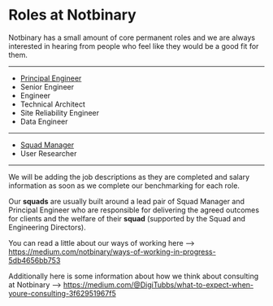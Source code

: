 # Roles at Notbinary


Notbinary has a small amount of core permanent roles and we are always interested in hearing from people who feel like they would be a good fit for them.

---

- [Principal Engineer](https://github.com/notbinary/job-roles/blob/master/principal-engineer.md) 
- Senior Engineer
- Engineer
- Technical Architect
- Site Reliability Engineer
- Data Engineer
---
- [Squad Manager](https://github.com/notbinary/job-roles/blob/master/squad-manager.md) 
- User Researcher 

---

We will be adding the job descriptions as they are completed and salary information as soon as we complete our benchmarking for each role.

Our **squads** are usually built around a lead pair of Squad Manager and Principal Engineer who are responsible for delivering the agreed outcomes for clients and the welfare of their **squad** (supported by the Squad and Engineering Directors).

You can read a little about our ways of working here --> https://medium.com/notbinary/ways-of-working-in-progress-5db4656bb753

Additionally here is some information about how we think about consulting at Notbinary --> https://medium.com/@DigiTubbs/what-to-expect-when-youre-consulting-3f62951967f5
